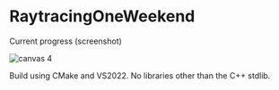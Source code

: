 # RaytracingOneWeekend

Current progress (screenshot) 

![canvas 4](https://github.com/NicusorN5/RaytracingOneWeekend/assets/20599225/ffbf493b-b393-44dc-bad1-a01e3592ec5b)

Build using CMake and VS2022. No libraries other than the C++ stdlib.
